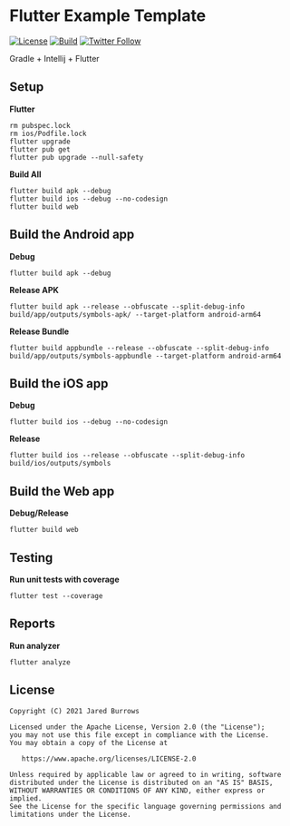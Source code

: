 # Flutter Example Template

[![License](https://img.shields.io/badge/License-Apache%202.0-blue.svg)](https://www.apache.org/licenses/LICENSE-2.0)
[![Build](https://github.com/jaredsburrows/flutter-app-template/actions/workflows/build.yml/badge.svg)](https://github.com/jaredsburrows/flutter-app-template/actions/workflows/build.yml)
[![Twitter Follow](https://img.shields.io/twitter/follow/jaredsburrows.svg?style=social)](https://twitter.com/jaredsburrows)

Gradle + Intellij + Flutter

## Setup

**Flutter**

```shell
rm pubspec.lock
rm ios/Podfile.lock
flutter upgrade
flutter pub get
flutter pub upgrade --null-safety
```

**Build All**

```shell
flutter build apk --debug
flutter build ios --debug --no-codesign
flutter build web
```

## Build the Android app

**Debug**

```shell
flutter build apk --debug
```

**Release APK**

```shell
flutter build apk --release --obfuscate --split-debug-info build/app/outputs/symbols-apk/ --target-platform android-arm64
```

**Release Bundle**

```shell
flutter build appbundle --release --obfuscate --split-debug-info build/app/outputs/symbols-appbundle --target-platform android-arm64
```

## Build the iOS app

**Debug**

```shell
flutter build ios --debug --no-codesign
```

**Release**

```shell
flutter build ios --release --obfuscate --split-debug-info build/ios/outputs/symbols
```

## Build the Web app

**Debug/Release**

```shell
flutter build web
```

## Testing

**Run unit tests with coverage**

```shell
flutter test --coverage
```

## Reports

**Run analyzer**

```shell
flutter analyze
```

## License

```
Copyright (C) 2021 Jared Burrows

Licensed under the Apache License, Version 2.0 (the "License");
you may not use this file except in compliance with the License.
You may obtain a copy of the License at

   https://www.apache.org/licenses/LICENSE-2.0

Unless required by applicable law or agreed to in writing, software
distributed under the License is distributed on an "AS IS" BASIS,
WITHOUT WARRANTIES OR CONDITIONS OF ANY KIND, either express or implied.
See the License for the specific language governing permissions and
limitations under the License.
```
